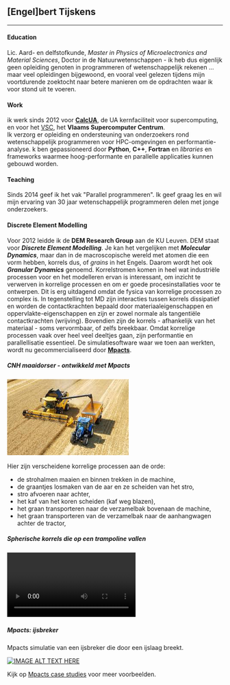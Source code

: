 ## [Engel]bert Tijskens

---

#### Education

Lic. Aard- en delfstofkunde, *Master in Physics of Microelectronics and Material Sciences*, Doctor in de 
Natuurwetenschappen - ik heb dus eigenlijk geen opleiding genoten in programmeren of wetenschappelijk rekenen ... 
maar veel opleidingen bijgewoond, en vooral veel gelezen tijdens mijn voortdurende zoektocht naar betere manieren 
om de opdrachten waar ik voor stond uit te voeren.  

#### Work

ik werk sinds 2012 voor **[CalcUA](https://www.uantwerpen.be/en/research-facilities/calcua/)**, de UA 
kernfaciliteit voor supercomputing, en voor het [VSC](https://vscentrum.be), het **Vlaams Supercomputer Centrum**.  
Ik verzorg er opleiding en ondersteuning van onderzoekers rond wetenschappelijk programmeren voor HPC-omgevingen 
en performantie-analyse. k ben gepassioneerd door **Python**, **C++**, **Fortran** en *libraries* en frameworks 
waarmee hoog-performante en parallelle applicaties kunnen gebouwd worden.

#### Teaching

Sinds 2014 geef ik het vak "Parallel programmeren". Ik geef graag les en wil mijn ervaring van 30 jaar 
wetenschappelijk programmeren delen met jonge onderzoekers.


#### Discrete Element Modelling
Voor 2012 leidde ik de **DEM Research Group** aan de KU Leuven. DEM staat voor ***Discrete Element Modelling***. 
Je kan het vergelijken met ***Molecular Dynamics***, maar dan in de macroscopische wereld met atomen die een vorm 
hebben, korrels dus, of *grains* in het Engels. Daarom wordt het ook ***Granular Dynamics*** genoemd. 
Korrelstromen komen in heel wat industriële processen voor en het modelleren ervan is interessant, om inzicht te 
verwerven in korrelige processen en om er goede procesinstallaties voor te ontwerpen. Dit is erg uitdagend omdat de 
fysica van korrelige processen zo complex is. In tegenstelling tot MD zijn interacties tussen korrels dissipatief 
en worden de contactkrachten bepaald door materiaaleigenschappen en oppervlakte-eigenschappen en zijn er zowel 
normale als tangentiële contactkrachten (wrijving). Bovendien zijn de korrels - afhankelijk van het materiaal - 
soms vervormbaar, of zelfs breekbaar. Omdat korrelige processen vaak over heel veel deeltjes gaan, zijn 
performantie en parallellisatie essentieel. De simulatiesoftware waar we toen aan werkten, wordt nu 
gecommercialiseerd door **[Mpacts](https://mpacts.com)**. 

##### CNH maaidorser - ontwikkeld met Mpacts

![CNH maaidorser](public/cnh-combine-harvester.jpeg)

Hier zijn verscheidene korrelige processen aan de orde:

- de strohalmen maaien en binnen trekken in de machine,
- de graantjes losmaken van de aar en ze scheiden van het stro,
- stro afvoeren naar achter,
- het kaf van het koren scheiden (kaf weg blazen),
- het graan transporteren naar de verzamelbak bovenaan de machine,
- het graan transporteren van de verzamelbak naar de aanhangwagen achter de tractor,

##### Spherische korrels die op een trampoline vallen

![type:video](public/spheres2000_sheet4.mp4)

##### Mpacts: ijsbreker

Mpacts simulatie van een ijsbreker die door een ijslaag breekt.

[![IMAGE ALT TEXT HERE](https://img.youtube.com/vi/6qd7HAVRCn8/0.jpg)](https://www.youtube.com/watch?v=6qd7HAVRCn8)

Kijk op [Mpacts case studies](https://mpacts.com/case-studies.html) voor meer voorbeelden. 


